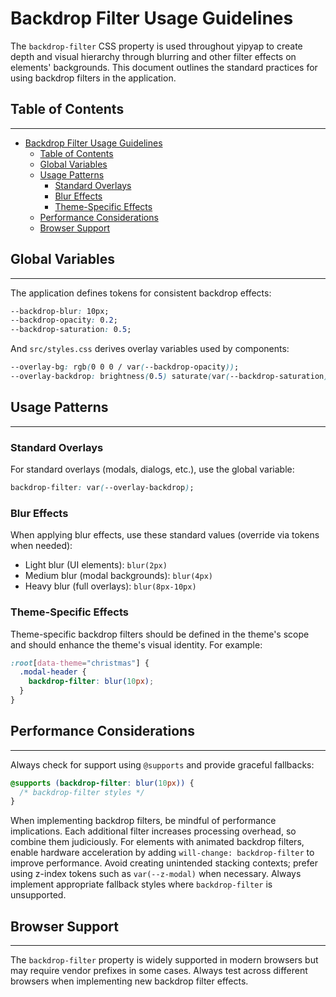 # Backdrop Filter Usage Guidelines

The `backdrop-filter` CSS property is used throughout yipyap to create depth and visual hierarchy through blurring and
other filter effects on elements' backgrounds. This document outlines the standard practices for
using backdrop filters in the application.

## Table of Contents

---

- [Backdrop Filter Usage Guidelines](#backdrop-filter-usage-guidelines)
  - [Table of Contents](#table-of-contents)
  - [Global Variables](#global-variables)
  - [Usage Patterns](#usage-patterns)
    - [Standard Overlays](#standard-overlays)
    - [Blur Effects](#blur-effects)
    - [Theme-Specific Effects](#theme-specific-effects)
  - [Performance Considerations](#performance-considerations)
  - [Browser Support](#browser-support)

## Global Variables

---

The application defines tokens for consistent backdrop effects:

```css
--backdrop-blur: 10px;
--backdrop-opacity: 0.2;
--backdrop-saturation: 0.5;
```

And `src/styles.css` derives overlay variables used by components:

```css
--overlay-bg: rgb(0 0 0 / var(--backdrop-opacity));
--overlay-backdrop: brightness(0.5) saturate(var(--backdrop-saturation));
```

## Usage Patterns

---

### Standard Overlays

For standard overlays (modals, dialogs, etc.), use the global variable:

```css
backdrop-filter: var(--overlay-backdrop);
```

### Blur Effects

When applying blur effects, use these standard values (override via tokens when needed):

- Light blur (UI elements): `blur(2px)`
- Medium blur (modal backgrounds): `blur(4px)`
- Heavy blur (full overlays): `blur(8px-10px)`

### Theme-Specific Effects

Theme-specific backdrop filters should be defined in the theme's scope and
should enhance the theme's visual identity. For example:

```css
:root[data-theme="christmas"] {
  .modal-header {
    backdrop-filter: blur(10px);
  }
}
```

## Performance Considerations

---

Always check for support using `@supports` and provide graceful fallbacks:

```css
@supports (backdrop-filter: blur(10px)) {
  /* backdrop-filter styles */
}
```

When implementing backdrop filters, be mindful of
performance implications. Each additional filter increases processing overhead, so
combine them judiciously. For elements with animated backdrop filters,
enable hardware acceleration by adding `will-change: backdrop-filter` to
improve performance. Avoid creating unintended stacking contexts;
prefer using z-index tokens such as `var(--z-modal)` when
necessary. Always implement appropriate fallback styles where `backdrop-filter` is unsupported.

## Browser Support

---

The `backdrop-filter` property is widely supported in modern browsers but
may require vendor prefixes in some cases. Always test across different browsers when
implementing new backdrop filter effects.
